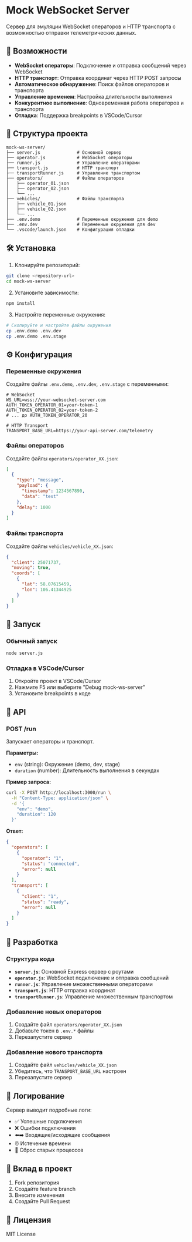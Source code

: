 # Mock WebSocket Server

Сервер для эмуляции WebSocket операторов и HTTP транспорта с возможностью отправки телеметрических данных.

## 🚀 Возможности

- **WebSocket операторы**: Подключение и отправка сообщений через WebSocket
- **HTTP транспорт**: Отправка координат через HTTP POST запросы
- **Автоматическое обнаружение**: Поиск файлов операторов и транспорта
- **Управление временем**: Настройка длительности выполнения
- **Конкурентное выполнение**: Одновременная работа операторов и транспорта
- **Отладка**: Поддержка breakpoints в VSCode/Cursor

## 📁 Структура проекта

```
mock-ws-server/
├── server.js              # Основной сервер
├── operator.js            # WebSocket операторы
├── runner.js              # Управление операторами
├── transport.js           # HTTP транспорт
├── transportRunner.js     # Управление транспортом
├── operators/             # Файлы операторов
│   ├── operator_01.json
│   ├── operator_02.json
│   └── ...
├── vehicles/              # Файлы транспорта
│   ├── vehicle_01.json
│   ├── vehicle_02.json
│   └── ...
├── .env.demo              # Переменные окружения для demo
├── .env.dev               # Переменные окружения для dev
└── .vscode/launch.json    # Конфигурация отладки
```

## 🛠️ Установка

1. Клонируйте репозиторий:
```bash
git clone <repository-url>
cd mock-ws-server
```

2. Установите зависимости:
```bash
npm install
```

3. Настройте переменные окружения:
```bash
# Скопируйте и настройте файлы окружения
cp .env.demo .env.dev
cp .env.demo .env.stage
```

## ⚙️ Конфигурация

### Переменные окружения

Создайте файлы `.env.demo`, `.env.dev`, `.env.stage` с переменными:

```env
# WebSocket
WS_URL=wss://your-websocket-server.com
AUTH_TOKEN_OPERATOR_01=your-token-1
AUTH_TOKEN_OPERATOR_02=your-token-2
# ... до AUTH_TOKEN_OPERATOR_20

# HTTP Transport
TRANSPORT_BASE_URL=https://your-api-server.com/telemetry
```

### Файлы операторов

Создайте файлы `operators/operator_XX.json`:

```json
[
  {
    "type": "message",
    "payload": {
      "timestamp": 1234567890,
      "data": "test"
    },
    "delay": 1000
  }
]
```

### Файлы транспорта

Создайте файлы `vehicles/vehicle_XX.json`:

```json
{
  "client": 25071737,
  "moving": true,
  "coords": [
    {
      "lat": 58.07615459,
      "lon": 106.41344925
    }
  ]
}
```

## 🚀 Запуск

### Обычный запуск
```bash
node server.js
```

### Отладка в VSCode/Cursor
1. Откройте проект в VSCode/Cursor
2. Нажмите F5 или выберите "Debug mock-ws-server"
3. Установите breakpoints в коде

## 📡 API

### POST /run

Запускает операторы и транспорт.

**Параметры:**
- `env` (string): Окружение (demo, dev, stage)
- `duration` (number): Длительность выполнения в секундах

**Пример запроса:**
```bash
curl -X POST http://localhost:3000/run \
  -H "Content-Type: application/json" \
  -d '{
    "env": "demo",
    "duration": 120
  }'
```

**Ответ:**
```json
{
  "operators": [
    {
      "operator": "1",
      "status": "connected",
      "error": null
    }
  ],
  "transport": [
    {
      "client": "1",
      "status": "ready",
      "error": null
    }
  ]
}
```

## 🔧 Разработка

### Структура кода

- **`server.js`**: Основной Express сервер с роутами
- **`operator.js`**: WebSocket подключение и отправка сообщений
- **`runner.js`**: Управление множественными операторами
- **`transport.js`**: HTTP отправка координат
- **`transportRunner.js`**: Управление множественным транспортом

### Добавление новых операторов

1. Создайте файл `operators/operator_XX.json`
2. Добавьте токен в `.env.*` файлы
3. Перезапустите сервер

### Добавление нового транспорта

1. Создайте файл `vehicles/vehicle_XX.json`
2. Убедитесь, что `TRANSPORT_BASE_URL` настроен
3. Перезапустите сервер

## 📝 Логирование

Сервер выводит подробные логи:
- ✅ Успешные подключения
- ❌ Ошибки подключения
- ⬅️➡️ Входящие/исходящие сообщения
- ⏰ Истечение времени
- 🔄 Сброс старых процессов

## 🤝 Вклад в проект

1. Fork репозитория
2. Создайте feature branch
3. Внесите изменения
4. Создайте Pull Request

## 📄 Лицензия

MIT License 